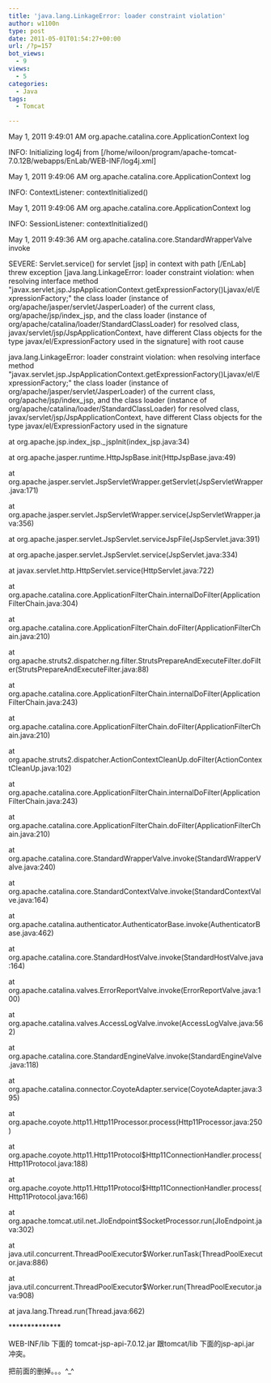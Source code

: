 ```yaml
---
title: 'java.lang.LinkageError: loader constraint violation'
author: w1100n
type: post
date: 2011-05-01T01:54:27+00:00
url: /?p=157
bot_views:
  - 9
views:
  - 5
categories:
  - Java
tags:
  - Tomcat

---
```

May 1, 2011 9:49:01 AM org.apache.catalina.core.ApplicationContext log
  
INFO: Initializing log4j from [/home/wiloon/program/apache-tomcat-7.0.12B/webapps/EnLab/WEB-INF/log4j.xml]
  
May 1, 2011 9:49:06 AM org.apache.catalina.core.ApplicationContext log
  
INFO: ContextListener: contextInitialized()
  
May 1, 2011 9:49:06 AM org.apache.catalina.core.ApplicationContext log
  
INFO: SessionListener: contextInitialized()
  
May 1, 2011 9:49:36 AM org.apache.catalina.core.StandardWrapperValve invoke
  
SEVERE: Servlet.service() for servlet [jsp] in context with path [/EnLab] threw exception [java.lang.LinkageError: loader constraint violation: when resolving interface method "javax.servlet.jsp.JspApplicationContext.getExpressionFactory()Ljavax/el/ExpressionFactory;" the class loader (instance of org/apache/jasper/servlet/JasperLoader) of the current class, org/apache/jsp/index_jsp, and the class loader (instance of org/apache/catalina/loader/StandardClassLoader) for resolved class, javax/servlet/jsp/JspApplicationContext, have different Class objects for the type javax/el/ExpressionFactory used in the signature] with root cause
  
java.lang.LinkageError: loader constraint violation: when resolving interface method "javax.servlet.jsp.JspApplicationContext.getExpressionFactory()Ljavax/el/ExpressionFactory;" the class loader (instance of org/apache/jasper/servlet/JasperLoader) of the current class, org/apache/jsp/index_jsp, and the class loader (instance of org/apache/catalina/loader/StandardClassLoader) for resolved class, javax/servlet/jsp/JspApplicationContext, have different Class objects for the type javax/el/ExpressionFactory used in the signature
  
at org.apache.jsp.index_jsp._jspInit(index_jsp.java:34)
  
at org.apache.jasper.runtime.HttpJspBase.init(HttpJspBase.java:49)
  
at org.apache.jasper.servlet.JspServletWrapper.getServlet(JspServletWrapper.java:171)
  
at org.apache.jasper.servlet.JspServletWrapper.service(JspServletWrapper.java:356)
  
at org.apache.jasper.servlet.JspServlet.serviceJspFile(JspServlet.java:391)
  
at org.apache.jasper.servlet.JspServlet.service(JspServlet.java:334)
  
at javax.servlet.http.HttpServlet.service(HttpServlet.java:722)
  
at org.apache.catalina.core.ApplicationFilterChain.internalDoFilter(ApplicationFilterChain.java:304)
  
at org.apache.catalina.core.ApplicationFilterChain.doFilter(ApplicationFilterChain.java:210)
  
at org.apache.struts2.dispatcher.ng.filter.StrutsPrepareAndExecuteFilter.doFilter(StrutsPrepareAndExecuteFilter.java:88)
  
at org.apache.catalina.core.ApplicationFilterChain.internalDoFilter(ApplicationFilterChain.java:243)
  
at org.apache.catalina.core.ApplicationFilterChain.doFilter(ApplicationFilterChain.java:210)
  
at org.apache.struts2.dispatcher.ActionContextCleanUp.doFilter(ActionContextCleanUp.java:102)
  
at org.apache.catalina.core.ApplicationFilterChain.internalDoFilter(ApplicationFilterChain.java:243)
  
at org.apache.catalina.core.ApplicationFilterChain.doFilter(ApplicationFilterChain.java:210)
  
at org.apache.catalina.core.StandardWrapperValve.invoke(StandardWrapperValve.java:240)
  
at org.apache.catalina.core.StandardContextValve.invoke(StandardContextValve.java:164)
  
at org.apache.catalina.authenticator.AuthenticatorBase.invoke(AuthenticatorBase.java:462)
  
at org.apache.catalina.core.StandardHostValve.invoke(StandardHostValve.java:164)
  
at org.apache.catalina.valves.ErrorReportValve.invoke(ErrorReportValve.java:100)
  
at org.apache.catalina.valves.AccessLogValve.invoke(AccessLogValve.java:562)
  
at org.apache.catalina.core.StandardEngineValve.invoke(StandardEngineValve.java:118)
  
at org.apache.catalina.connector.CoyoteAdapter.service(CoyoteAdapter.java:395)
  
at org.apache.coyote.http11.Http11Processor.process(Http11Processor.java:250)
  
at org.apache.coyote.http11.Http11Protocol$Http11ConnectionHandler.process(Http11Protocol.java:188)
  
at org.apache.coyote.http11.Http11Protocol$Http11ConnectionHandler.process(Http11Protocol.java:166)
  
at org.apache.tomcat.util.net.JIoEndpoint$SocketProcessor.run(JIoEndpoint.java:302)
  
at java.util.concurrent.ThreadPoolExecutor$Worker.runTask(ThreadPoolExecutor.java:886)
  
at java.util.concurrent.ThreadPoolExecutor$Worker.run(ThreadPoolExecutor.java:908)
  
at java.lang.Thread.run(Thread.java:662)

\***\***\***\***\***\***\***\***\***\***\***\***\***\***
  
WEB-INF/lib 下面的 tomcat-jsp-api-7.0.12.jar 跟tomcat/lib 下面的jsp-api.jar 冲突。
  
把前面的删掉。。。^_^